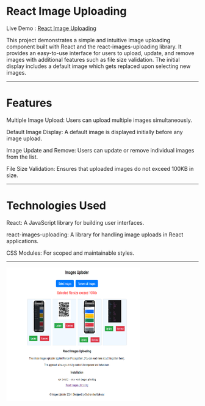 # React Image Uploading

<p>Live Demo : <a href="" >React Image Uploading</a></p>

<p>This project demonstrates a simple and intuitive image uploading component built with React and the react-images-uploading library. It provides an easy-to-use interface for users to upload, update, and remove images with additional features such as file size validation. The initial display includes a default image which gets replaced upon selecting new images.</p>

<hr></hr>

# Features
<p>Multiple Image Upload: Users can upload multiple images simultaneously.</p>
<p>Default Image Display: A default image is displayed initially before any image upload.</p>
<p>Image Update and Remove: Users can update or remove individual images from the list.</p>
<p>File Size Validation: Ensures that uploaded images do not exceed 100KB in size.</p>

<hr></hr>

# Technologies Used
<p>React: A JavaScript library for building user interfaces.</p>
<p>react-images-uploading: A library for handling image uploads in React applications.</p>
<p>CSS Modules: For scoped and maintainable styles.</p>


<hr></hr>

<img src="https://github.com/sudhanshu1919/React_images_uploading/blob/main/image_uploder.png" alt="React Image Uploading" width="350" height="350px">
